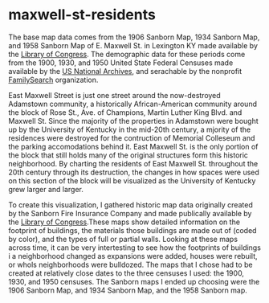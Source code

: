 # maxwell-st-residents

The base map data comes from the 1906 Sanborn Map, 1934 Sanborn Map, and 1958 Sanborn Map of E. Maxwell St. in Lexington KY made available by the [Library of Congress](https://www.loc.gov/collections/sanborn-maps/about-this-collection/?loclr=blogtea). The demographic data for these periods come from the 1900, 1930, and 1950 United State Federal Censuses made available by the [US National Archives](https://www.archives.gov/research/census), and serachable by the nonprofit [FamilySearch](https://www.familysearch.org/en/) organization.

East Maxwell Street is just one street around the now-destroyed Adamstown community, a historically African-American community around the block of Rose St., Ave. of Champions, Martin Luther King Blvd. and Maxwell St. Since the majority of the properties in Adamstown were bought up by the University of Kentucky in the mid-20th century, a mjority of the residences were destroyed for the contruction of Memorial Colleseum and the parking accomodations behind it. East Maxwell St. is the only portion of the block that still holds many of the original structures form this historic neighborhood. By charting the residents of East Maxwell St. throughout the 20th century through its destruction, the changes in how spaces were used on this section of the block will be visualized as the University of Kentucky grew larger and larger.

To create this visualization, I gathered historic map data originally created by the Sanborn Fire Insurance Company and made publically available by the [Library of Congress](https://www.loc.gov/collections/sanborn-maps/about-this-collection/?loclr=blogtea).These maps show detailed information on the footprint of buildings, the materials those buildings are made out of (coded by color), and the types of full or partial walls. Looking at these maps across time, it can be very intertesting to see how the footprints of buildings i a neighborhood changed as expansions were added, houses were rebuilt, or whols neighborhoods were bulldozed. The maps that I chose had to be created at relatively close dates to the three censuses I used: the 1900, 1930, and 1950 censuses. The Sanborn maps I ended up choosing were the 1906 Sanborn Map, and 1934 Sanborn Map, and the 1958 Sanborn map. 

